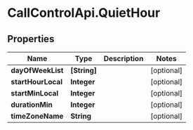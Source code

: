 # CallControlApi.QuietHour

## Properties
Name | Type | Description | Notes
------------ | ------------- | ------------- | -------------
**dayOfWeekList** | **[String]** |  | [optional] 
**startHourLocal** | **Integer** |  | [optional] 
**startMinLocal** | **Integer** |  | [optional] 
**durationMin** | **Integer** |  | [optional] 
**timeZoneName** | **String** |  | [optional] 


